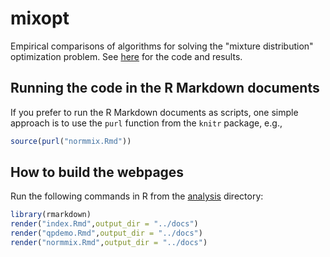 # mixopt

Empirical comparisons of algorithms for solving the "mixture
distribution" optimization problem. See
[here](https://pcarbo.github.io/mixopt) for the
code and results.

## Running the code in the R Markdown documents

If you prefer to run the R Markdown documents as scripts, one simple
approach is to use the `purl` function from the `knitr` package, e.g.,

```R
source(purl("normmix.Rmd"))
```

## How to build the webpages

Run the following commands in R from the [analysis](analysis)
directory:

```R
library(rmarkdown)
render("index.Rmd",output_dir = "../docs")
render("qpdemo.Rmd",output_dir = "../docs")
render("normmix.Rmd",output_dir = "../docs")
```
